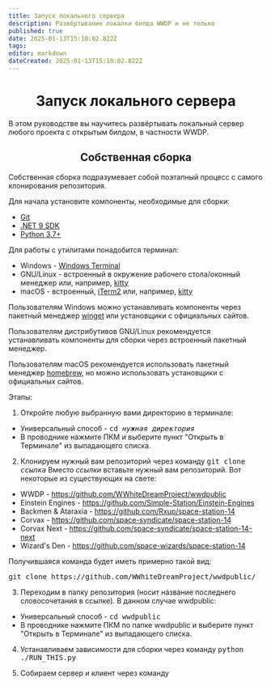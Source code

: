 ```yaml
---
title: Запуск локального сервера
description: Развёртывание локалки билда WWDP и не только
published: true
date: 2025-01-13T15:10:02.822Z
tags: 
editor: markdown
dateCreated: 2025-01-13T15:10:02.822Z
---
```


# <center>Запуск локального сервера</center>
В этом руководстве вы научитесь развёртывать локальный сервер любого проекта с открытым билдом, в частности WWDP.
## <center>Собственная сборка</center>
Собственная сборка подразумевает собой поэтапный процесс с самого клонирования репозитория.

Для начала установите компоненты, необходимые для сборки:
- [Git](https://git-scm.com/downloads)
- [.NET 9 SDK](https://dotnet.microsoft.com/en-us/download/dotnet/9.0)
- [Python 3.7+](https://www.python.org/downloads)

Для работы с утилитами понадобится терминал:
- Windows - [Windows Terminal](https://learn.microsoft.com/ru-ru/windows/terminal/)
- GNU/Linux - встроенный в окружение рабочего стола/оконный менеджер или, например, [kitty](https://sw.kovidgoyal.net/kitty/)
- macOS - встроенный, [iTerm2](https://iterm2.com/) или, например, [kitty](https://sw.kovidgoyal.net/kitty/)
<p>Пользователям Windows можно устанавливать компоненты через пакетный менеджер <a href="https://learn.microsoft.com/ru-ru/windows/package-manager/winget/">winget</a> или установщики с официальных сайтов.</p> 
<p>Пользователям дистрибутивов GNU/Linux рекомендуется устанавливать компоненты для сборки через встроенный пакетный менеджер.</p>
<p>Пользователям macOS рекомендуется использовать пакетный менеджер <a href="https://brew.sh/">homebrew</a>, но можно использовать установщики с официальных сайтов.</p>

Этапы:
1. Откройте любую выбранную вами директорию в терминале:
- Универсальный способ - <tt>cd *нужная директория*</tt>
- В проводнике нажмите ПКМ и выберите пункт "Открыть в Терминале" из выпадающего списка.

2. Клонируем нужный вам репозиторий через команду <tt>git clone *ссылка*</tt>
Вместо *ссылки* вставьте нужный вам репозиторий. Вот некоторые из существующих на свете:
- WWDP - https://github.com/WWhiteDreamProject/wwdpublic
- Einstein Engines - https://github.com/Simple-Station/Einstein-Engines
- Backmen & Ataraxia - https://github.com/Rxup/space-station-14
- Corvax - https://github.com/space-syndicate/space-station-14
- Corvax Next - https://github.com/space-syndicate/space-station-14-next
- Wizard's Den - https://github.com/space-wizards/space-station-14
<p>Получившаяся команда будет иметь примерно такой вид:</p>
<tt>git clone https://github.com/WWhiteDreamProject/wwdpublic/</tt>

3. Переходим в папку репозитория (носит название последнего словосочетания в ссылке). В данном случае wwdpublic:
- Универсальный способ - <tt>cd wwdpublic</tt>
- В проводнике нажмите ПКМ по папке wwdpublic и выберите пункт "Открыть в Терминале" из выпадающего списка.

4. Устанавливаем зависимости для сборки через команду <tt>python ./RUN_THIS.py</tt>

5. Собираем сервер и клиент через команду